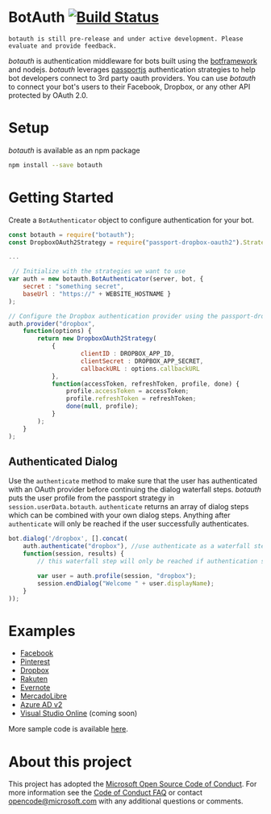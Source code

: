 # BotAuth [![Build Status](https://travis-ci.org/MicrosoftDX/botauth.svg?branch=master)](https://travis-ci.org/MicrosoftDX/botauth)

	botauth is still pre-release and under active development. Please evaluate and provide feedback.

*botauth* is authentication middleware for bots built using the [botframework](http://botframework.com) and nodejs. *botauth* leverages [passportjs](http://passportjs.org) authentication strategies to help bot developers connect to 3rd party oauth providers. You can use *botauth* to connect your bot's users to their Facebook, Dropbox, or any other API protected by OAuth 2.0.

# Setup
*botauth* is available as an npm package
```bash
npm install --save botauth
```
# Getting Started
Create a `BotAuthenticator` object to configure authentication for your bot.

```javascript
const botauth = require("botauth");
const DropboxOAuth2Strategy = require("passport-dropbox-oauth2").Strategy;

...

 // Initialize with the strategies we want to use
var auth = new botauth.BotAuthenticator(server, bot, {
	secret : "something secret",
	baseUrl : "https://" + WEBSITE_HOSTNAME }
);

// Configure the Dropbox authentication provider using the passport-dropbox strategy
auth.provider("dropbox",
	function(options) {
		return new DropboxOAuth2Strategy(
			{
    				clientID : DROPBOX_APP_ID,
    				clientSecret : DROPBOX_APP_SECRET,
					callbackURL : options.callbackURL
			},
			function(accessToken, refreshToken, profile, done) {
				profile.accessToken = accessToken;
				profile.refreshToken = refreshToken;
				done(null, profile);
			}
		);
	}
);

```

## Authenticated Dialog
Use the `authenticate` method to make sure that the user has authenticated with an OAuth provider before continuing the dialog waterfall steps.  *botauth* puts the user profile from the passport strategy in `session.userData.botauth`.  `authenticate` returns an array of dialog steps which can be combined with your own dialog steps.  Anything after `authenticate` will only be reached if the user successfully authenticates.

```javascript
bot.dialog('/dropbox', [].concat(
	auth.authenticate("dropbox"), //use authenticate as a waterfall step
	function(session, results) {
		// this waterfall step will only be reached if authentication succeeded

		var user = auth.profile(session, "dropbox");
		session.endDialog("Welcome " + user.displayName);
	}
));
```

# Examples
* [Facebook](examples/facebook/)
* [Pinterest](examples/pinterest/)
* [Dropbox](examples/dropbox/)
* [Rakuten](examples/rakuten/)
* [Evernote](examples/evernote/)
* [MercadoLibre](examples/mercadolibre/)
* [Azure AD v2](examples/aadv2/)
* [Visual Studio Online](examples/vso/) (coming soon)

More sample code is available [here](examples/).

# About this project
This project has adopted the [Microsoft Open Source Code of
Conduct](https://opensource.microsoft.com/codeofconduct/).
For more information see the [Code of Conduct
FAQ](https://opensource.microsoft.com/codeofconduct/faq/) or
contact [opencode@microsoft.com](mailto:opencode@microsoft.com)
with any additional questions or comments.
